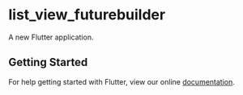 # list_view_futurebuilder

A new Flutter application.

## Getting Started

For help getting started with Flutter, view our online
[documentation](https://flutter.io/).
